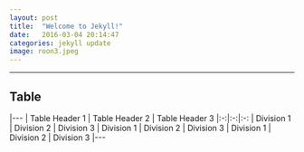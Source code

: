 ```yaml
---
layout: post
title:  "Welcome to Jekyll!"
date:   2016-03-04 20:14:47
categories: jekyll update
image: roon3.jpeg
---
```


* * *

## Table

|---
| Table Header 1 | Table Header 2 | Table Header 3
|:-:|:-:|:-:
| Division 1 | Division 2 | Division 3
| Division 1 | Division 2 | Division 3
| Division 1 | Division 2 | Division 3
|---

